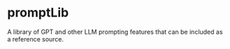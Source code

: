 # promptLib
A library of GPT and other LLM prompting features that can be included as a reference source.
